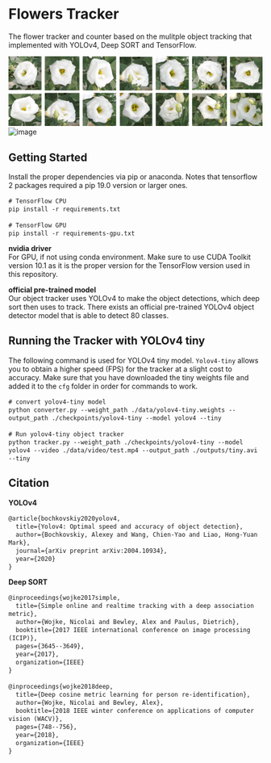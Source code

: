 # Flowers Tracker
The flower tracker and counter based on the mulitple object tracking that implemented with YOLOv4, Deep SORT and TensorFlow. 

![image](./assets/flowers.png)
![image](./assets/tracking.gif)

## Getting Started
Install the proper dependencies via pip or anaconda. Notes that tensorflow 2 packages required a pip 19.0 version or larger ones.
```shell
# TensorFlow CPU
pip install -r requirements.txt

# TensorFlow GPU
pip install -r requirements-gpu.txt
```
**nvidia driver** <Br>
For GPU, if not using conda environment. Make sure to use CUDA Toolkit version 10.1 as it is the proper version for the TensorFlow version used in this repository.

**official pre-trained model** <br>
Our object tracker uses YOLOv4 to make the object detections, which deep sort then uses to track. There exists an official pre-trained YOLOv4 object detector model that is able to detect 80 classes.

## Running the Tracker with YOLOv4 tiny
The following command is used for YOLOv4 tiny model. `Yolov4-tiny` allows you to obtain a higher speed (FPS) for the tracker at a slight cost to accuracy. Make sure that you have downloaded the tiny weights file and added it to the `cfg` folder in order for commands to work.
```shell
# convert yolov4-tiny model
python converter.py --weight_path ./data/yolov4-tiny.weights --output_path ./checkpoints/yolov4-tiny --model yolov4 --tiny

# Run yolov4-tiny object tracker
python tracker.py --weight_path ./checkpoints/yolov4-tiny --model yolov4 --video ./data/video/test.mp4 --output_path ./outputs/tiny.avi --tiny
```

## Citation

__YOLOv4__
```
@article{bochkovskiy2020yolov4,
  title={Yolov4: Optimal speed and accuracy of object detection},
  author={Bochkovskiy, Alexey and Wang, Chien-Yao and Liao, Hong-Yuan Mark},
  journal={arXiv preprint arXiv:2004.10934},
  year={2020}
}
```

__Deep SORT__
```
@inproceedings{wojke2017simple,
  title={Simple online and realtime tracking with a deep association metric},
  author={Wojke, Nicolai and Bewley, Alex and Paulus, Dietrich},
  booktitle={2017 IEEE international conference on image processing (ICIP)},
  pages={3645--3649},
  year={2017},
  organization={IEEE}
}

@inproceedings{wojke2018deep,
  title={Deep cosine metric learning for person re-identification},
  author={Wojke, Nicolai and Bewley, Alex},
  booktitle={2018 IEEE winter conference on applications of computer vision (WACV)},
  pages={748--756},
  year={2018},
  organization={IEEE}
}
```
